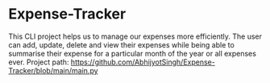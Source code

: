 # Expense-Tracker
This CLI project helps us to manage our expenses more efficiently. The user can add, update, delete and view their expenses while being able to summarise their expense for a particular month of the year or all expenses ever.
Project path: https://github.com/AbhijyotSingh/Expense-Tracker/blob/main/main.py
